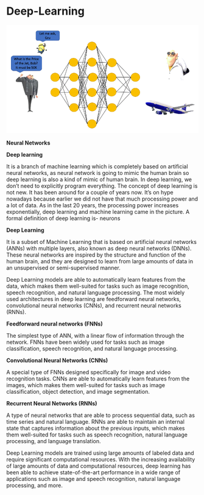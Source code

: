 # Deep-Learning




![](https://github.com/BALAJIHARIDASAN/Deep-Learning/blob/main/dl.gif)


**Neural Networks**

**Deep learning** 

  It is a branch of machine learning which is completely based on artificial neural networks, as neural network is going to mimic the human brain so deep learning is also a kind of mimic of human brain. In deep learning, we don’t need to explicitly program everything. The concept of deep learning is not new. It has been around for a couple of years now. It’s on hype nowadays because earlier we did not have that much processing power and a lot of data. As in the last 20 years, the processing power increases exponentially, deep learning and machine learning came in the picture. A formal definition of deep learning is- neurons

**Deep Learning**
        
  It is a subset of Machine Learning that is based on artificial neural networks (ANNs) with multiple layers, also known as deep neural networks (DNNs). These neural networks are inspired by the structure and function of the human brain, and they are designed to learn from large amounts of data in an unsupervised or semi-supervised manner.

Deep Learning models are able to automatically learn features from the data, which makes them well-suited for tasks such as image recognition, speech recognition, and natural language processing. The most widely used architectures in deep learning are feedforward neural networks, convolutional neural networks (CNNs), and recurrent neural networks (RNNs).

**Feedforward neural networks (FNNs)** 

   The simplest type of ANN, with a linear flow of information through the network. FNNs have been widely used for tasks such as image classification, speech recognition, and natural language processing.

**Convolutional Neural Networks (CNNs)** 

   A special type of FNNs designed specifically for image and video recognition tasks. CNNs are able to automatically learn features from the images, which makes them well-suited for tasks such as image classification, object detection, and image segmentation.

**Recurrent Neural Networks (RNNs)** 
     
   A type of neural networks that are able to process sequential data, such as time series and natural language. RNNs are able to maintain an internal state that captures information about the previous inputs, which makes them well-suited for tasks such as speech recognition, natural language processing, and language translation.

Deep Learning models are trained using large amounts of labeled data and require significant computational resources. With the increasing availability of large amounts of data and computational resources, deep learning has been able to achieve state-of-the-art performance in a wide range of applications such as image and speech recognition, natural language processing, and more.



